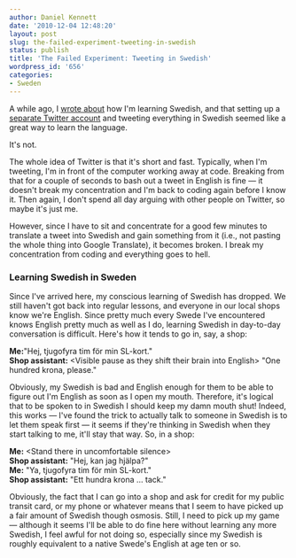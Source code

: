 ```yaml
---
author: Daniel Kennett
date: '2010-12-04 12:48:20'
layout: post
slug: the-failed-experiment-tweeting-in-swedish
status: publish
title: 'The Failed Experiment: Tweeting in Swedish'
wordpress_id: '656'
categories:
- Sweden
---
```


A while ago, I [wrote about](http://danielkennett.org/blog/2010/06/twitter-as-a-language-learning-tool/)
how I'm learning Swedish, and that setting up a [separate Twitter account](http://twitter.com/iKenndacSE) and tweeting everything in
Swedish seemed like a great way to learn the language.

It's not.

The whole idea of Twitter is that it's short and fast. Typically, when
I'm tweeting, I'm in front of the computer working away at code.
Breaking from that for a couple of seconds to bash out a tweet in
English is fine — it doesn't break my concentration and I'm back to
coding again before I know it. Then again, I don't spend all day arguing
with other people on Twitter, so maybe it's just me.

However, since I have to sit and concentrate for a good few minutes to
translate a tweet into Swedish and gain something from it (i.e., not
pasting the whole thing into Google Translate), it becomes broken. I
break my concentration from coding and everything goes to hell.

### Learning Swedish in Sweden

Since I've arrived here, my conscious learning of Swedish has dropped.
We still haven't got back into regular lessons, and everyone in our
local shops know we're English. Since pretty much every Swede I've
encountered knows English pretty much as well as I do, learning Swedish
in day-to-day conversation is difficult. Here's how it tends to go in,
say, a shop:

**Me:**"Hej, tjugofyra tim för min SL-kort."\
**Shop assistant:** <Visible pause as they shift their brain into
English\> "One hundred krona, please."

Obviously, my Swedish is bad and English enough for them to be able to
figure out I'm English as soon as I open my mouth. Therefore, it's
logical that to be spoken to in Swedish I should keep my damn mouth
shut! Indeed, this works — I've found the trick to actually talk to
someone in Swedish is to let them speak first — it seems if they're
thinking in Swedish when they start talking to me, it'll stay that way.
So, in a shop:

**Me:** <Stand there in uncomfortable silence\>\
**Shop assistant:** "Hej, kan jag hjälpa?" \
**Me:** "Ya, tjugofyra tim för min SL-kort."\
**Shop assistant:** "Ett hundra krona … tack."

Obviously, the fact that I can go into a shop and ask for credit for my
public transit card, or my phone or whatever means that I seem to have
picked up a fair amount of Swedish though osmosis. Still, I need to pick
up my game — although it seems I'll be able to do fine here without
learning any more Swedish, I feel awful for not doing so, especially
since my Swedish is roughly equivalent to a native Swede's English at
age ten or so.
